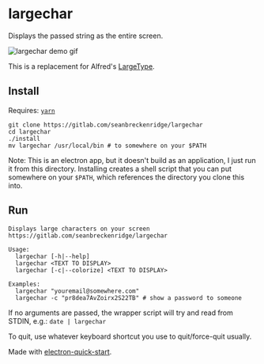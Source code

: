# largechar

Displays the passed string as the entire screen.

<img src="https://raw.githubusercontent.com/seanbreckenridge/largechar/master/.github/demo.gif" alt="largechar demo gif">

This is a replacement for Alfred's [LargeType](https://www.alfredapp.com/help/features/large-type/).

## Install

Requires: [`yarn`](https://yarnpkg.com/lang/en/docs/install/#debian-stable)

```
git clone https://gitlab.com/seanbreckenridge/largechar
cd largechar
./install
mv largechar /usr/local/bin # to somewhere on your $PATH
```

Note: This is an electron app, but it doesn't build as an application, I just run it from this directory. Installing creates a shell script that you can put somewhere on your `$PATH`, which references the directory you clone this into.

## Run

```
Displays large characters on your screen
https://gitlab.com/seanbreckenridge/largechar

Usage:
  largechar [-h|--help]
  largechar <TEXT TO DISPLAY>
  largechar [-c|--colorize] <TEXT TO DISPLAY>

Examples:
  largechar "youremail@somewhere.com"
  largechar -c "pr8dea7AvZoirx2S22TB" # show a password to someone
```

If no arguments are passed, the wrapper script will try and read from STDIN, e.g.: `date | largechar`

To quit, use whatever keyboard shortcut you use to quit/force-quit usually.

Made with [electron-quick-start](https://github.com/electron/electron-quick-start).
